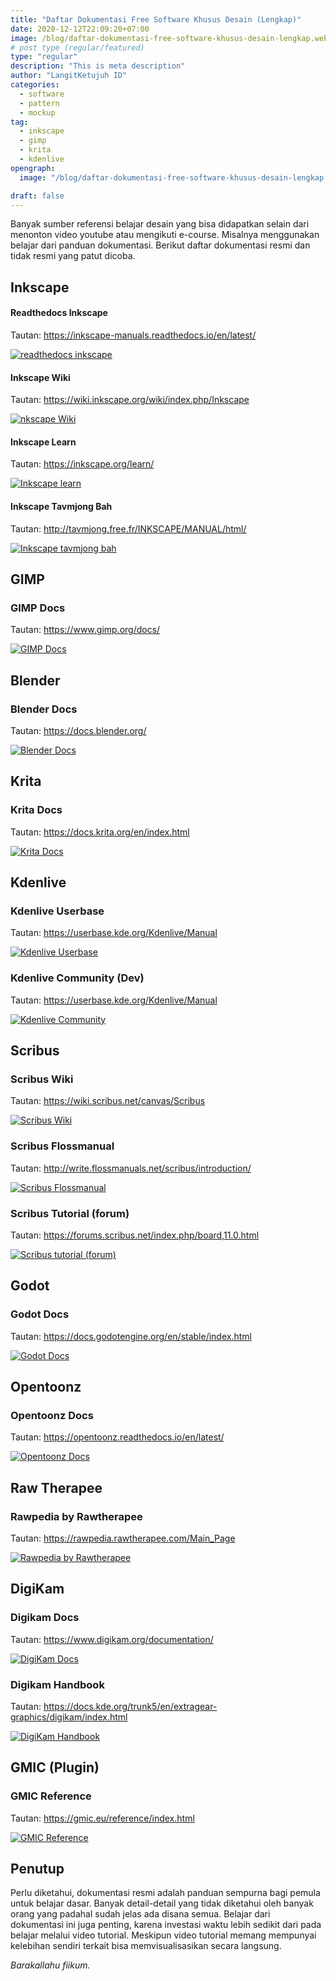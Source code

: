```yaml
---
title: "Daftar Dokumentasi Free Software Khusus Desain (Lengkap)"
date: 2020-12-12T22:09:20+07:00
image: /blog/daftar-dokumentasi-free-software-khusus-desain-lengkap.webp
# post type (regular/featured)
type: "regular"
description: "This is meta description"
author: "LangitKetujuh ID"
categories:
  - software
  - pattern
  - mockup
tag:
  - inkscape
  - gimp
  - krita
  - kdenlive
opengraph:
  image: "/blog/daftar-dokumentasi-free-software-khusus-desain-lengkap.webp"

draft: false
---
```


Banyak sumber referensi belajar desain yang bisa didapatkan selain dari menonton video youtube atau mengikuti e-course. Misalnya menggunakan belajar dari panduan dokumentasi. Berikut daftar dokumentasi resmi dan tidak resmi yang patut dicoba.

## Inkscape

#### Readthedocs Inkscape

Tautan: https://inkscape-manuals.readthedocs.io/en/latest/

[![readthedocs inkscape](/blog/readthedocs-inkscape.webp)](https://inkscape-manuals.readthedocs.io/en/latest/)

#### Inkscape Wiki

Tautan: https://wiki.inkscape.org/wiki/index.php/Inkscape

[![nkscape Wiki](/blog/inkscape-wiki.webp)](https://wiki.inkscape.org/wiki/index.php/Inkscape)

#### Inkscape Learn

Tautan: https://inkscape.org/learn/

[![Inkscape learn](/blog/inkscape-learn.webp)](https://inkscape.org/learn/)

#### Inkscape Tavmjong Bah

Tautan: http://tavmjong.free.fr/INKSCAPE/MANUAL/html/

[![Inkscape tavmjong bah](/blog/inkscape-tavmjong-bah.webp)](http://tavmjong.free.fr/INKSCAPE/MANUAL/html/)

## GIMP

### GIMP Docs

Tautan: https://www.gimp.org/docs/

[![GIMP Docs](/blog/gimp-docs.webp)](https://www.gimp.org/docs/)

## Blender

### Blender Docs

Tautan: https://docs.blender.org/

[![Blender Docs](/blog/blender-docs.webp)](https://docs.blender.org/)

## Krita

### Krita Docs

Tautan: https://docs.krita.org/en/index.html

[![Krita Docs](/blog/krita-docs.webp)](https://docs.krita.org/en/index.html)

## Kdenlive

### Kdenlive Userbase

Tautan: https://userbase.kde.org/Kdenlive/Manual

[![Kdenlive Userbase](/blog/kdenlive-userbase.webp)](https://userbase.kde.org/Kdenlive/Manual)

### Kdenlive Community (Dev)

Tautan: https://userbase.kde.org/Kdenlive/Manual

[![Kdenlive Community](/blog/kdenlive-community.webp)](https://community.kde.org/Kdenlive)

## Scribus

### Scribus Wiki

Tautan: https://wiki.scribus.net/canvas/Scribus

[![Scribus Wiki](/blog/scribus-wiki.webp)](https://wiki.scribus.net/canvas/Scribus)

### Scribus Flossmanual

Tautan: http://write.flossmanuals.net/scribus/introduction/

[![Scribus Flossmanual](/blog/scribus-flossmanual.webp)](http://write.flossmanuals.net/scribus/introduction/)

### Scribus Tutorial (forum)

Tautan: https://forums.scribus.net/index.php/board,11.0.html

[![Scribus tutorial (forum)](/blog/scribus-tutorial.webp)](https://forums.scribus.net/index.php/board,11.0.html)

## Godot

### Godot Docs

Tautan: https://docs.godotengine.org/en/stable/index.html

[![Godot Docs](/blog/godot-docs.webp)](https://docs.godotengine.org/en/stable/index.html)

## Opentoonz

### Opentoonz Docs

Tautan: https://opentoonz.readthedocs.io/en/latest/

[![Opentoonz Docs](/blog/opentoonz-docs.webp)](https://opentoonz.readthedocs.io/en/latest/)

## Raw Therapee

### Rawpedia by Rawtherapee

Tautan: https://rawpedia.rawtherapee.com/Main_Page

[![Rawpedia by Rawtherapee](/blog/rawpedia-by-rawtherapee.webp)](https://rawpedia.rawtherapee.com/Main_Page)

## DigiKam

### Digikam Docs

Tautan: https://www.digikam.org/documentation/

[![DigiKam Docs](/blog/digikam-docs.webp)](https://www.digikam.org/documentation/)

### Digikam Handbook

Tautan: https://docs.kde.org/trunk5/en/extragear-graphics/digikam/index.html

[![DigiKam Handbook](/blog/digikam-handbook.webp)](https://docs.kde.org/trunk5/en/extragear-graphics/digikam/index.html)

## GMIC (Plugin)

### GMIC Reference

Tautan: https://gmic.eu/reference/index.html

[![GMIC Reference](/blog/gmic-reference.webp)](https://gmic.eu/reference/index.html)

## Penutup

Perlu diketahui, dokumentasi resmi adalah panduan sempurna bagi pemula untuk belajar dasar. Banyak detail-detail yang tidak diketahui oleh banyak orang yang padahal sudah jelas ada disana semua. Belajar dari dokumentasi ini juga penting, karena investasi waktu lebih sedikit dari pada belajar melalui video tutorial. Meskipun video tutorial memang mempunyai kelebihan sendiri terkait bisa memvisualisasikan secara langsung.

_Barakallahu fiikum._
